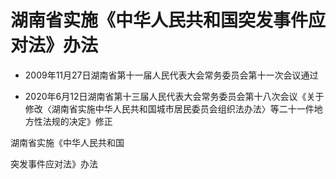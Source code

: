 # 湖南省实施《中华人民共和国突发事件应对法》办法

- 2009年11月27日湖南省第十一届人民代表大会常务委员会第十一次会议通过

- 2020年6月12日湖南省第十三届人民代表大会常务委员会第十八次会议《关于修改〈湖南省实施中华人民共和国城市居民委员会组织法办法〉等二十一件地方性法规的决定》修正

<!-- INFO END -->

湖南省实施《中华人民共和国

突发事件应对法》办法
